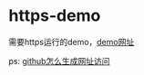 # https-demo

需要https运行的demo，[demo网址](https://frontzhm.github.io/https-demo/)

ps: [github怎么生成网址访问](https://frontzhm.github.io/https-demo/)
